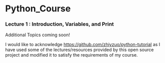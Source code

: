 # Python_Course
 
### Lecture 1 : Introduction, Variables, and Print
 
Additional Topics coming soon!

I would like to acknowledge https://github.com/zhiyzuo/python-tutorial as I have used some of the lectures/resources provided by this open source project and modified it to satisfy the requirements of my course.
